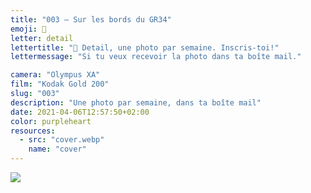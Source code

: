 ```yaml
---
title: "003 — Sur les bords du GR34"
emoji: 👀
letter: detail
lettertitle: "👀 Detail, une photo par semaine. Inscris-toi!"
lettermessage: "Si tu veux recevoir la photo dans ta boîte mail."

camera: "Olympus XA"
film: "Kodak Gold 200"
slug: "003"
description: "Une photo par semaine, dans ta boîte mail"
date: 2021-04-06T12:57:50+02:00
color: purpleheart
resources:
  - src: "cover.webp"
    name: "cover"
---
```

![](cover)
